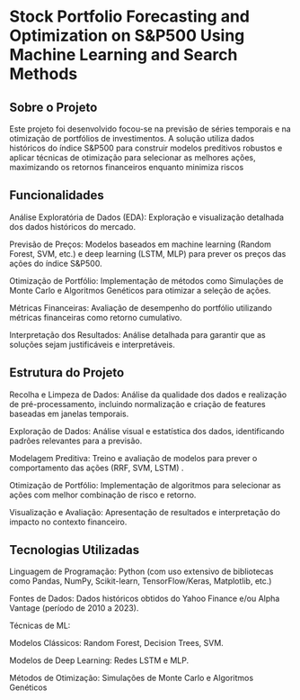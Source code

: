 # Stock Portfolio Forecasting and Optimization on S&P500 Using Machine Learning and Search Methods



## Sobre o Projeto

Este projeto foi desenvolvido  focou-se na previsão de séries temporais e na otimização de portfólios de investimentos. A solução utiliza dados históricos do índice S&P500 para construir modelos preditivos robustos e aplicar técnicas de otimização para selecionar as melhores ações, maximizando os retornos financeiros enquanto minimiza riscos

## Funcionalidades

Análise Exploratória de Dados (EDA): Exploração e visualização detalhada dos dados históricos do mercado.

Previsão de Preços: Modelos baseados em machine learning (Random Forest, SVM, etc.) e deep learning (LSTM, MLP) para prever os preços das ações do índice S&P500.

Otimização de Portfólio: Implementação de métodos como Simulações de Monte Carlo e Algoritmos Genéticos para otimizar a seleção de ações.

Métricas Financeiras: Avaliação de desempenho do portfólio utilizando métricas financeiras como retorno cumulativo.

Interpretação dos Resultados: Análise detalhada para garantir que as soluções sejam justificáveis e interpretáveis.

## Estrutura do Projeto

Recolha e Limpeza de Dados: Análise da qualidade dos dados e realização de pré-processamento, incluindo normalização e criação de features baseadas em janelas temporais.

Exploração de Dados: Análise visual e estatística dos dados, identificando padrões relevantes para a previsão.

Modelagem Preditiva: Treino e avaliação de modelos para prever o comportamento das ações (RRF, SVM, LSTM) .

Otimização de Portfólio: Implementação de algoritmos para selecionar as ações com melhor combinação de risco e retorno.

Visualização e Avaliação: Apresentação de resultados e interpretação do impacto no contexto financeiro.



## Tecnologias Utilizadas

Linguagem de Programação: Python (com uso extensivo de bibliotecas como Pandas, NumPy, Scikit-learn, TensorFlow/Keras, Matplotlib, etc.)

Fontes de Dados: Dados históricos obtidos do Yahoo Finance e/ou Alpha Vantage (período de 2010 a 2023).

Técnicas de ML:

Modelos Clássicos: Random Forest, Decision Trees, SVM.

Modelos de Deep Learning: Redes LSTM e MLP.

Métodos de Otimização: Simulações de Monte Carlo e Algoritmos Genéticos
